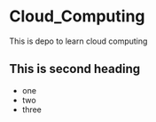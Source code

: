 # Cloud_Computing
This is depo to learn cloud computing


## This is second heading
* one
* two
* three
